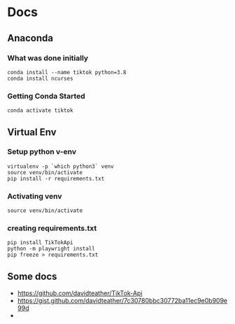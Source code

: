 # Docs

## Anaconda
### What was done initially

```
conda install --name tiktok python=3.8
conda install ncurses
```
### Getting Conda Started

```
conda activate tiktok

```

## Virtual Env

### Setup python v-env

```
virtualenv -p `which python3` venv
source venv/bin/activate
pip install -r requirements.txt
```

### Activating venv

```
source venv/bin/activate
```

### creating requirements.txt

```
pip install TikTokApi
python -m playwright install
pip freeze > requirements.txt
```

## Some docs

- https://github.com/davidteather/TikTok-Api
- https://gist.github.com/davidteather/7c30780bbc30772ba11ec9e0b909e99d
- 
